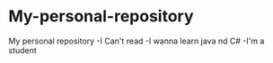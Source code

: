 # My-personal-repository
My personal repository
-I Can't read
-I wanna learn java nd C#
-I'm a student

